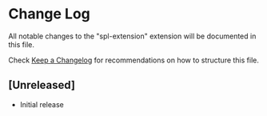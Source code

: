 # Change Log

All notable changes to the "spl-extension" extension will be documented in this file.

Check [Keep a Changelog](http://keepachangelog.com/) for recommendations on how to structure this file.

## [Unreleased]

- Initial release